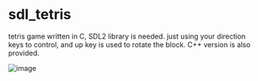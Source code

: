 # sdl_tetris
tetris game written in C, SDL2 library is needed. just using your direction keys to control, and up key is used to rotate the block. C++ version is also provided.

![image](https://github.com/yuanluo2/sdl_tetris/assets/49439486/594a1c75-24a6-4207-a5c2-aaef8e6cf759)
